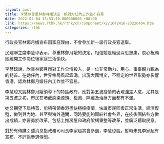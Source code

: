 ```yaml
---
layout: post
title: 李慧琼尊重林鄭月娥決定　稱對方任內工作並不容易
date: 2022-04-04 15:53:10.000000000 +08:00
link: https://news.rthk.hk/rthk/ch/component/k2/1642416-20220404.htm
categories: rthk
---
```


行政長官林鄭月娥宣布因家庭理由，不會參加新一屆行政長官選舉。

民建聯主席李慧琼表示，尊重林鄭月娥的決定，相信她是經過深思熟慮，衷心祝願她離開工作崗位後家庭生活愉快。

李慧琼說，欣賞林鄭月娥對工作全情投入，是一位非常勤力、用心、事事親力親為的特首。在她任內，世界格局風起雲湧，出現大國博奕，不穩定的世界形勢亦影響香港，認為林鄭月娥任內工作並不容易。

李慧琼又說林鄭月娥領導下的特區政府，應對第五波疫情的表現強差人意，尤其是第五波之初，市民在堵截感染源頭、檢測、隔離及治療方面都有不滿。

她又期望下屆特首，能夠帶領香港盡快穩控疫情，快讓市民回復正常生活，經濟復甦，做到與內地、甚至與海外通關，同時要能夠團結社會各界，在疫後團結各方做出成績，亦要勇於改革，包括土推房屋和政府架構重整等改革，並廣泛聽取民意。

對於有傳媒引述消息指政務司司長李家超將會參選，李慧琼說，暫時未見李家超有宣布，不評論參選傳聞。
